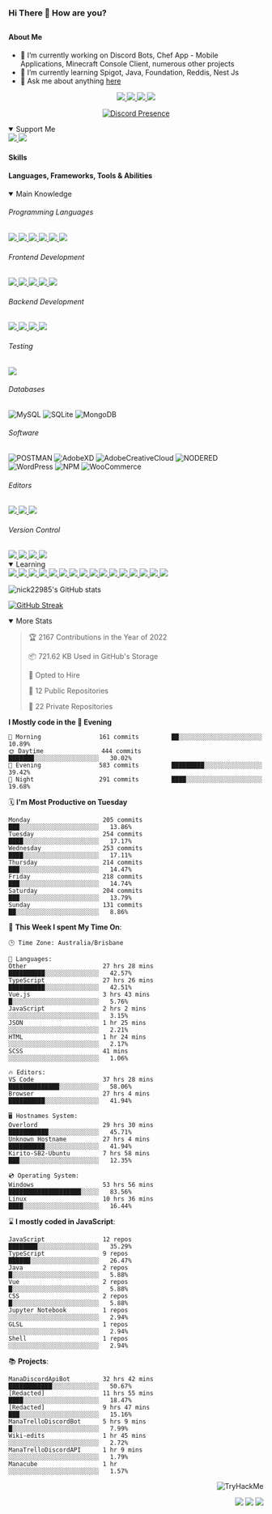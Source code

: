 ### Hi There 👋 How are you?

## <h4>About Me</h4>

- 🔭 I’m currently working on Discord Bots, Chef App - Mobile Applications, Minecraft Console Client, numerous other projects
- 🌱 I’m currently learning Spigot, Java, Foundation, Reddis, Nest Js
- 💬 Ask me about anything [here](https://github.com/nick22985/nick22985/issues)

<p align="center">
	<a href="https://discordapp.com/users/221602145462386688">
		<img src="https://img.shields.io/badge/Discord-5865F2.svg?&style=for-the-badge&logo=Discord&logoColor=white"/>
	</a>
	<a href="https://www.youtube.com/channel/UChZvyaTJSq0PweGmTpjPjRw">
		<img src="https://img.shields.io/badge/YouTube-FF0000.svg?&style=for-the-badge&logo=YouTube&logoColor=white"/>
	</a>
	<a href="https://twitter.com/nick22985">
		<img src="https://img.shields.io/badge/Twitter-1DA1F2.svg?&style=for-the-badge&logo=Twitter&logoColor=white"/>
	</a>
	<a href="https://www.npmjs.com/~nick22985">
		<img src="https://img.shields.io/badge/npm-CB3837.svg?&style=for-the-badge&logo=NPM&logoColor=white"/>
	</a>
</p>
<p align="center">
	<a href="https://discord.com/users/221602145462386688" target="_blank" rel="nofollow">
		<img src="https://lanyard-profile-readme.vercel.app/api/221602145462386688?hideStatus=true" alt="Discord Presence" align="center">
	</a>
</p>


<details open="true">
<summary>Support Me</summary>

<a href="http://patreon.com/nick22985">
	<img src="https://img.shields.io/badge/Patreon-FF424D.svg?&style=flat-square&logo=patreon&logoColor=white"/>
</a>
<a href="https://www.buymeacoffee.com/nick22985">
	<img src="https://img.shields.io/badge/Buy%20Me%20A%20Coffee-FFDD00.svg?&style=flat-square&logo=buymeacoffee&logoColor=white"/>
</a>

	
</details>

<h4>Skills</h4>
<h4>Languages, Frameworks, Tools & Abilities </h4>
<details open="true">
<summary>Main Knowledge</summary>

<h6>Programming Languages</h6>
<a href="">
	<img src="https://img.shields.io/badge/JavaScript-323330.svg?&style=flat-square&logo=javascript&logoColor=%23F7DF1E"/>
</a>
<a href="">
	<img src="https://img.shields.io/badge/TYPESCRIPT-%23007ACC.svg?&style=flat-square&logo=typescript&logoColor=white"/>
</a>
<a href="">
	<img src="https://img.shields.io/badge/PYTHON-3776AB.svg?&style=flat-square&logo=python&logoColor=white"/>
</a>
<a href="">
	<img src="https://img.shields.io/badge/C-3776AB.svg?&style=flat-square&logo=C&logoColor=white"/>
</a>
<a href="">
	<img src="https://img.shields.io/badge/C%23-239120.svg?&style=flat-square&logo=C-Sharp&logoColor=white"/>
</a>
<a href="">
	<img src="https://img.shields.io/badge/.Net-512BD4.svg?&style=flat-square&logo=.NET&logoColor=white"/>
</a>

<h6> Frontend Development </h6>
<a href="">
	<img src="https://img.shields.io/badge/React-61DAFB?style=flat-square&logo=react&logoColor=white"/>
</a>
<a href="">
	<img src="https://img.shields.io/badge/CSS3-%231572B6.svg?&style=flat-square&logo=css3&logoColor=white"/>
</a>
<a href="">
	<img src="https://img.shields.io/badge/HTML5-E34F26.svg?&style=flat-square&logo=html5&logoColor=white"/>
</a>
<a href="">
	<img src="https://img.shields.io/badge/Blazor-512BD4.svg?&style=flat-square&logo=Blazor&logoColor=white"/>
</a>
<a href="">
	<img src="https://img.shields.io/badge/Tailwind-06B6D4.svg?&style=flat-square&logo=tailwindcss&logoColor=white"/>
</a>

<h6> Backend Development </h6>
<a href="">
	<img src="https://img.shields.io/badge/NODEJS-339933.svg?&style=flat-square&logo=node.js&logoColor=white"/>
</a>
<a href="">
	<img src="https://img.shields.io/badge/NGINX-269539.svg?&style=flat-square&logo=nginx&logoColor=white"/>
</a>
<a href="">
	<img src="https://img.shields.io/badge/GRAPHQL-E10098.svg?&style=flat-square&logo=graphql&logoColor=white"/>
</a>
<a href="">
	<img src="https://img.shields.io/badge/express-000000?style=flat-square&logo=express&logoColor=white"/>
</a>

<h6>Testing</h6>
<a href="">
	<img src="https://img.shields.io/badge/cypress-17202C?style=flat-square&logo=cypress&logoColor=white"/>
</a>

<h6> Databases </h6>

![MySQL](https://img.shields.io/badge/MySQL-4479A1.svg?&style=flat-square&logo=mysql&logoColor=white)
![SQLite](https://img.shields.io/badge/SQLite-003B57.svg?&style=flat-square&logo=sqlite&logoColor=white)
![MongoDB](https://img.shields.io/badge/MONGODB-47A248.svg?&style=flat-square&logo=mongodb&logoColor=white)

<h6>Software</h6>

![POSTMAN](https://img.shields.io/badge/Postman-FF6C37.svg?&style=flat-square&logo=postman&logoColor=white)
![AdobeXD](https://img.shields.io/badge/Adobe%20XD-FF61F6.svg?&style=flat-square&logo=Adobe-XD&logoColor=black)
![AdobeCreativeCloud](https://img.shields.io/badge/Adobe%20Creative%20Cloud-DA1F26.svg?&style=flat-square&logo=Adobe-Creative-Cloud&logoColor=white)
![NODERED](https://img.shields.io/badge/node%20red-8F0000.svg?&style=flat-square&logo=node-red&logoColor=white)
![WordPress](https://img.shields.io/badge/Wordpress-21759B.svg?&style=flat-square&logo=wordpress&logoColor=white)
![NPM](https://img.shields.io/badge/npm-CB3837.svg?&style=flat-square&logo=npm&logoColor=white)
![WooCommerce](https://img.shields.io/badge/WooCommerce-96588A.svg?&style=flat-square&logo=WooCommerce&logoColor=white)

<h6> Editors </h6>
<a href="">
	<img src="https://img.shields.io/badge/VSCODE-007ACC.svg?&style=flat-square&logo=visual-studio-code"/>
</a>
<a href="">
	<img src="https://img.shields.io/badge/Visual%20Studio-5C2D91.svg?&style=flat-square&logo=visual-studio"/>
</a>
<a href="">
	<img src="https://img.shields.io/badge/INTELLIJ-000000.svg?&style=flat-square&logo=intellij-idea"/>
</a>

<h6>Version Control</h6>
<a href="">
	<img src="https://img.shields.io/badge/GITHUB-%23121011.svg?&style=flat-square&logo=github&logoColor=white"/>
</a>
<a href="">
	<img src="https://img.shields.io/badge/GITLAB-%23181717.svg?&style=flat-square&logo=gitlab&logoColor=white"/>
</a>
<a href="">
	<img src="https://img.shields.io/badge/GIT-%23F05033.svg?&style=flat-square&logo=git&logoColor=white"/>
</a>
<a href="">
	<img src="https://img.shields.io/badge/-BitBucket-darkblue?style=flat-square&logo=bitbucket"/>
</a>

<!-- <br><br><br><br>

![MicrosoftAzure](https://img.shields.io/badge/Microsoft%20Azure-232F7E?style=flat-square&logo=microsoft-azure)
![GoogleCloud](https://img.shields.io/badge/Google%20Cloud-black?style=flat-square&logo=google-cloud)
![DigitalOcean](https://img.shields.io/badge/-Digital%20Ocean-darkblue?style=flat-square&logo=digitalocean)
![Heroku](https://img.shields.io/badge/-Heroku-430098?style=flat-square&logo=heroku)
![RaspberryPi](https://img.shields.io/badge/-Raspberry%20Pi-C51A4A?style=flat-square&logo=Raspberry-Pi)
![LINUX](https://img.shields.io/badge/LINUX-FCC624?style=flat-square-square&logo=linux&logoColor=black) -->

</details>
<details open="true">
<summary>Learning</summary>
<a href="">
	<img src="(https://img.shields.io/badge/JAVA-007396.svg?&style=flat-square&logo=java&logoColor=white"/>
</a>	

<a href="">
	<img src="https://img.shields.io/badge/FIREBASE-FFCA28.svg?&style=flat-square&logo=firebase&logoColor=black"/>
</a>		
<a href="">
	<img src="https://img.shields.io/badge/KUBERNETES-326CE5.svg?&style=flat-square&logo=kubernetes&logoColor=white"/>
</a>	
<a href="">
	<img src="https://img.shields.io/badge/GITHUB%20ACTIONS-2088FF.svg?&style=flat-square&logo=github-actions&logoColor=white"/>
</a>	
<a href="">
	<img src="https://img.shields.io/badge/AMAZON%20AWS-232F3E.svg?&style=flat-square&logo=amazon-aws&logoColor=white"/>
</a>		
<a href="">
	<img src="https://img.shields.io/badge/JQUERY-0769AD.svg?&style=flat-square&logo=jquery&logoColor=white"/>
</a>	
<a href="">
	<img src="https://img.shields.io/badge/PHP-777BB4.svg?&style=flat-square&logo=php&logoColor=white"/>
</a>		
<a href="">
	<img src="https://img.shields.io/badge/DOCKER-2496ED.svg?&style=flat-square&logo=docker&logoColor=white"/>
</a>		
<a href="">
	<img src="https://img.shields.io/badge/Vue.js-4FC08D?style=flat-square&logo=Vue.js&logoColor=white"/>
</a>
<a href="">
	<img src="https://img.shields.io/badge/Vuetify-1867C0?style=flat-square&logo=vuetify"/>
</a>
<a href="">
	<img src="https://img.shields.io/badge/Bootstrap-7952B3?style=flat-square&logo=bootstrap&logoColor=white"/>
</a>
<a href="">
	<img src="https://img.shields.io/badge/NesJs-E0234E?style=flat-square&logo=nestjs&logoColor=white"/>
</a>
<a href="">
	<img src="https://img.shields.io/badge/Nextjs-000000?style=flat-square&logo=next.js&logoColor=white"/>
</a>
<a href="">
	<img src="https://img.shields.io/badge/Electron-47848F?style=flat-square&logo=electron&logoColor=white"/>
</a>
<a href="">
	<img src="https://img.shields.io/badge/webpack-8DD6F9?style=flat-square&logo=webpack&logoColor=white"/>
</a>
<a href="">
	<img src="https://img.shields.io/badge/redis-DC382D?style=flat-square&logo=redis&logoColor=white"/>
</a>

</details>

![nick22985's GitHub stats](https://github-readme-stats.vercel.app/api?username=nick22985&count_private=true&show_icons=true&theme=github_dark)

[![GitHub Streak](https://streak-stats.demolab.com/?user=Nick22985&theme=dark&hide_border=true)](https://git.io/streak-stats)

<details open="false">
<summary>More Stats</summary>

<!--START_SECTION:devStats-->
> 🏆 2167 Contributions in the Year of 2022
>
> 📦 721.62 KB Used in GitHub's Storage
>
> 💼 Opted to Hire
>
> 📖 12 Public Repositories
>
> 🔐 22 Private Repositories

**I Mostly code in the 🌆 Evening**
```text
🌅 Morning                161 commits         ██░░░░░░░░░░░░░░░░░░░░░░░   10.89%
🌞 Daytime                444 commits         ███████░░░░░░░░░░░░░░░░░░   30.02%
🌆 Evening                583 commits         █████████░░░░░░░░░░░░░░░░   39.42%
🌙 Night                  291 commits         ████░░░░░░░░░░░░░░░░░░░░░   19.68%
```
🗓️ **I'm Most Productive on Tuesday**
```text
Monday                    205 commits         ███░░░░░░░░░░░░░░░░░░░░░░   13.86%
Tuesday                   254 commits         ████░░░░░░░░░░░░░░░░░░░░░   17.17%
Wednesday                 253 commits         ████░░░░░░░░░░░░░░░░░░░░░   17.11%
Thursday                  214 commits         ███░░░░░░░░░░░░░░░░░░░░░░   14.47%
Friday                    218 commits         ███░░░░░░░░░░░░░░░░░░░░░░   14.74%
Saturday                  204 commits         ███░░░░░░░░░░░░░░░░░░░░░░   13.79%
Sunday                    131 commits         ██░░░░░░░░░░░░░░░░░░░░░░░   8.86%
```
🚀 **This Week I spent My Time On**:
```text
🕒 Time Zone: Australia/Brisbane

💬 Languages:
Other                     27 hrs 28 mins      ██████████░░░░░░░░░░░░░░░   42.57%
TypeScript                27 hrs 26 mins      ██████████░░░░░░░░░░░░░░░   42.51%
Vue.js                    3 hrs 43 mins       █░░░░░░░░░░░░░░░░░░░░░░░░   5.76%
JavaScript                2 hrs 2 mins        ░░░░░░░░░░░░░░░░░░░░░░░░░   3.15%
JSON                      1 hr 25 mins        ░░░░░░░░░░░░░░░░░░░░░░░░░   2.21%
HTML                      1 hr 24 mins        ░░░░░░░░░░░░░░░░░░░░░░░░░   2.17%
SCSS                      41 mins             ░░░░░░░░░░░░░░░░░░░░░░░░░   1.06%

🔥 Editors:
VS Code                   37 hrs 28 mins      ██████████████░░░░░░░░░░░   58.06%
Browser                   27 hrs 4 mins       ██████████░░░░░░░░░░░░░░░   41.94%

🖥️ Hostnames System:
Overlord                  29 hrs 30 mins      ███████████░░░░░░░░░░░░░░   45.71%
Unknown Hostname          27 hrs 4 mins       ██████████░░░░░░░░░░░░░░░   41.94%
Kirito-SB2-Ubuntu         7 hrs 58 mins       ███░░░░░░░░░░░░░░░░░░░░░░   12.35%

💿 Operating System:
Windows                   53 hrs 56 mins      ████████████████████░░░░░   83.56%
Linux                     10 hrs 36 mins      ████░░░░░░░░░░░░░░░░░░░░░   16.44%
```
⌛ **I mostly coded in JavaScript**:
```text
JavaScript                12 repos            ████████░░░░░░░░░░░░░░░░░   35.29%
TypeScript                9 repos             ██████░░░░░░░░░░░░░░░░░░░   26.47%
Java                      2 repos             █░░░░░░░░░░░░░░░░░░░░░░░░   5.88%
Vue                       2 repos             █░░░░░░░░░░░░░░░░░░░░░░░░   5.88%
CSS                       2 repos             █░░░░░░░░░░░░░░░░░░░░░░░░   5.88%
Jupyter Notebook          1 repos             ░░░░░░░░░░░░░░░░░░░░░░░░░   2.94%
GLSL                      1 repos             ░░░░░░░░░░░░░░░░░░░░░░░░░   2.94%
Shell                     1 repos             ░░░░░░░░░░░░░░░░░░░░░░░░░   2.94%
```
📚 **Projects**:
```text
ManaDiscordApiBot         32 hrs 42 mins      ████████████░░░░░░░░░░░░░   50.67%
[Redacted]                11 hrs 55 mins      ████░░░░░░░░░░░░░░░░░░░░░   18.47%
[Redacted]                9 hrs 47 mins       ███░░░░░░░░░░░░░░░░░░░░░░   15.16%
ManaTrelloDiscordBot      5 hrs 9 mins        █░░░░░░░░░░░░░░░░░░░░░░░░   7.99%
Wiki-edits                1 hr 45 mins        ░░░░░░░░░░░░░░░░░░░░░░░░░   2.72%
ManaTrelloDiscordAPI      1 hr 9 mins         ░░░░░░░░░░░░░░░░░░░░░░░░░   1.79%
Manacube                  1 hr                ░░░░░░░░░░░░░░░░░░░░░░░░░   1.57%
```
<!--END_SECTION:devStats-->
</details>
<p align="right">
    <img src="https://tryhackme-badges.s3.amazonaws.com/nick22985.png" alt="TryHackMe">
</p>
<p align="right">
    <img src="https://www.codewars.com/users/nick22985/badges/micro"/>
    <img src="https://wakatime.com/badge/user/06ef56ec-e763-432c-a1cc-83e10de5b5a3.svg"/>
    <img src="https://badges.pufler.dev/visits/nick22985/nick22985?color=black&logo=github" />
</p>
